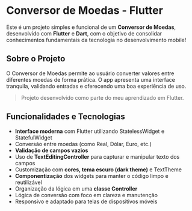 # Conversor de Moedas - Flutter

Este é um projeto simples e funcional de um **Conversor de Moedas**, desenvolvido com **Flutter** e **Dart**, com o objetivo de consolidar conhecimentos fundamentais da tecnologia no desenvolvimento mobile!

## Sobre o Projeto

O Conversor de Moedas permite ao usuário converter valores entre diferentes moedas de forma prática. O app apresenta uma interface tranquila, validando entradas e oferecendo uma boa experiência de uso.

> Projeto desenvolvido como parte do meu aprendizado em Flutter.

## Funcionalidades e Tecnologias

- **Interface moderna** com Flutter utilizando StatelessWidget e StatefulWidget
- Conversão entre moedas (como Real, Dólar, Euro, etc.)
- **Validação de campos vazios**
- Uso de **TextEditingController** para capturar e manipular texto dos campos
- Customização com **cores, tema escuro (dark theme)** e TextTheme
- **Componentização** dos widgets para manter o código limpo e reutilizável
- Organização da lógica em uma **classe Controller**
- Lógica de conversão com foco em clareza e manutenção
- Responsivo e adaptado para telas de dispositivos móveis
